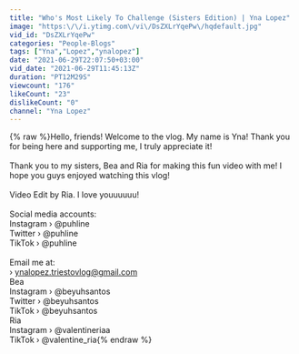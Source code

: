 ```yaml
---
title: "Who's Most Likely To Challenge (Sisters Edition) | Yna Lopez"
image: "https:\/\/i.ytimg.com\/vi\/DsZXLrYqePw\/hqdefault.jpg"
vid_id: "DsZXLrYqePw"
categories: "People-Blogs"
tags: ["Yna","Lopez","ynalopez"]
date: "2021-06-29T22:07:50+03:00"
vid_date: "2021-06-29T11:45:13Z"
duration: "PT12M29S"
viewcount: "176"
likeCount: "23"
dislikeCount: "0"
channel: "Yna Lopez"
---
```

{% raw %}Hello, friends! Welcome to the vlog. My name is Yna! Thank you for being here and supporting me, I truly appreciate it! <br /><br />Thank you to my sisters, Bea and Ria for making this fun video with me! I hope you guys enjoyed watching this vlog! <br /><br />Video Edit by Ria. I love youuuuuu! <br /><br />Social media accounts:<br />Instagram › @puhline<br />Twitter › @puhline<br />TikTok › @puhline<br /><br />Email me at:<br />› ynalopez.triestovlog@gmail.com<br />Bea <br />Instagram › @beyuhsantos<br />Twitter › @beyuhsantos<br />TikTok › @beyuhsantos<br />Ria<br />Instagram › @valentineriaa<br />TikTok › @valentine_ria{% endraw %}
